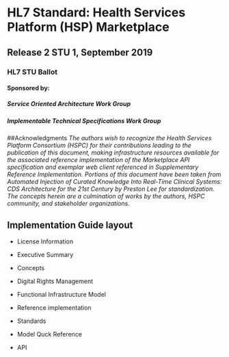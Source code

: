 # HL7 Standard: Health Services Platform (HSP) Marketplace 
## Release 2 STU 1, September 2019
### HL7 STU Ballot

#### Sponsored by:
##### Service Oriented Architecture Work Group
##### Implementable Technical Specifications Work Group

##Acknowledgments
*The authors wish to recognize the Health Services Platform Consortium (HSPC) for their contributions leading to the publication of this document, making infrastructure resources available for the associated reference implementation of the Marketplace API specification and exemplar web client referenced in Supplementary Reference Implementation.
Portions of this document have been taken from Automated Injection of Curated Knowledge Into Real-Time Clinical Systems: CDS Architecture for the 21st Century by Preston Lee for standardization. The concepts herein are a culmination of works by the authors, HSPC community, and stakeholder organizations.*

## Implementation Guide layout

* License Information 

* Executive Summary 

* Concepts

* Digital Rights Management

* Functional Infrastructure Model

* Reference implementation

* Standards

* Model Quck Reference

* API
